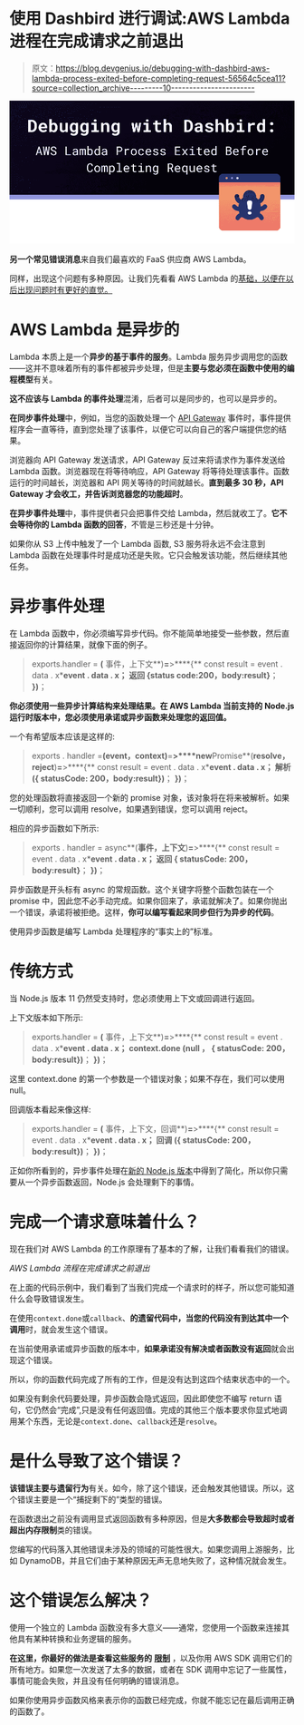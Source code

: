 # 使用 Dashbird 进行调试:AWS Lambda 进程在完成请求之前退出

> 原文：<https://blog.devgenius.io/debugging-with-dashbird-aws-lambda-process-exited-before-completing-request-56564c5cea11?source=collection_archive---------10----------------------->

![](img/af4b8b2e89eddbc982b103f6663bb113.png)

**另一个常见错误消息**来自我们最喜欢的 FaaS 供应商 AWS Lambda。

同样，出现这个问题有多种原因。让我们先看看 AWS Lambda 的[基础，以便在以后出现问题时有更好的直觉。](https://dashbird.io/knowledge-base/aws-lambda/introduction-to-aws-lambda/)

# AWS Lambda 是异步的

Lambda 本质上是一个**异步的基于事件的服务**。Lambda 服务异步调用您的函数——这并不意味着所有的事件都被异步处理，但是**主要与您必须在函数中使用的编程模型**有关。

**这不应该与 Lambda 的事件处理**混淆，后者可以是同步的，也可以是异步的。

**在同步事件处理**中，例如，当您的函数处理一个 [API Gateway](https://dashbird.io/knowledge-base/api-gateway/what-is-aws-api-gateway/) 事件时，事件提供程序会一直等待，直到您处理了该事件，以便它可以向自己的客户端提供您的结果。

浏览器向 API Gateway 发送请求，API Gateway 反过来将请求作为事件发送给 Lambda 函数。浏览器现在将等待响应，API Gateway 将等待处理该事件。函数运行的时间越长，浏览器和 API 网关等待的时间就越长。**直到最多 30 秒，API Gateway 才会收工，并告诉浏览器您的功能超时**。

**在异步事件处理**中，事件提供者只会把事件交给 Lambda，然后就收工了。**它不会等待你的 Lambda 函数的回答**，不管是三秒还是十分钟。

如果你从 S3 上传中触发了一个 Lambda 函数, S3 服务将永远不会注意到 Lambda 函数在处理事件时是成功还是失败。它只会触发该功能，然后继续其他任务。

# 异步事件处理

在 Lambda 函数中，你必须编写异步代码。你不能简单地接受一些参数，然后直接返回你的计算结果，就像下面的例子。

> exports.handler = **(** 事件，上下文**)**=**>****{** const result = event . data . x*****event . data . x；
> 返回 {status code:200，body:result**}**；
> **})**；

**你必须使用一些异步计算结构来处理结果。在 AWS Lambda 当前支持的 Node.js 运行时版本中，您必须使用承诺或异步函数来处理您的返回值。**

一个有希望版本应该是这样的:

> exports . handler =**(**event，context**)**=**>****new**Promise**(**resolve，reject**)**=**>****{** const result = event . data . x*****event . data . x；
> 解析 **({** statusCode: 200，body:result**})**；
> **})**；

您的处理函数将直接返回一个新的 promise 对象，该对象将在将来被解析。如果一切顺利，您可以调用 resolve，如果遇到错误，您可以调用 reject。

相应的异步函数如下所示:

> exports . handler = async**(**事件，上下文**)**=**>****{** const result = event . data . x*****event . data . x；
> **返回** **{** statusCode: 200，body:result**}**；
> **})**；

异步函数是开头标有 async 的常规函数。这个关键字将整个函数包装在一个 promise 中，因此您不必手动完成。如果你回来了，承诺就解决了。如果你抛出一个错误，承诺将被拒绝。这样，**你可以编写看起来同步但行为异步的代码**。

使用异步函数是编写 Lambda 处理程序的“事实上的”标准。

# 传统方式

当 Node.js 版本 11 仍然受支持时，您必须使用上下文或回调进行返回。

上下文版本如下所示:

> exports.handler = **(** 事件，上下文**)**=**>****{** const result = event . data . x*****event . data . x；
> context.done **(null** ， **{** statusCode: 200，body:result**})**；
> **})**；

这里 context.done 的第一个参数是一个错误对象；如果不存在，我们可以使用 null。

回调版本看起来像这样:

> exports.handler = **(** 事件，上下文，回调**)**=**>****{** const result = event . data . x*****event . data . x；
> 回调 **({** statusCode: 200，body:result**})**；
> **})**；

正如你所看到的，异步事件处理在[新的 Node.js 版本](https://dashbird.io/blog/aws-lambda-nodejs-10-vs-14/)中得到了简化，所以你只需要从一个异步函数返回，Node.js 会处理剩下的事情。

# 完成一个请求意味着什么？

现在我们对 AWS Lambda 的工作原理有了基本的了解，让我们看看我们的错误。

*AWS Lambda 流程在完成请求之前退出*

在上面的代码示例中，我们看到了当我们完成一个请求时的样子，所以您可能知道什么会导致错误发生。

在使用`context.done`或`callback`、**的遗留代码中，当您的代码没有到达其中一个调用**时，就会发生这个错误。

在当前使用承诺或异步函数的版本中，**如果承诺没有解决或者函数没有返回**就会出现这个错误。

所以，你的函数代码完成了所有的工作，但是没有达到这四个结束状态中的一个。

如果没有剩余代码要处理，异步函数会隐式返回，因此即使您不编写 return 语句，它仍然会“完成”,只是没有任何返回值。完成的其他三个版本要求你显式地调用某个东西，无论是`context.done`、`callback`还是`resolve`。

# 是什么导致了这个错误？

**该错误主要与遗留行为**有关。如今，除了这个错误，还会触发其他错误。所以，这个错误主要是一个“捕捉剩下的”类型的错误。

在函数退出之前没有调用显式返回函数有多种原因，但是**大多数都会导致超时或者超出内存限制**类的错误。

您编写的代码落入其他错误未涉及的领域的可能性很大。如果您调用上游服务，比如 DynamoDB，并且它们由于某种原因无声无息地失败了，这种情况就会发生。

# 这个错误怎么解决？

使用一个独立的 Lambda 函数没有多大意义——通常，您使用一个函数来连接其他具有某种转换和业务逻辑的服务。

**在这里，你最好的做法是查看这些服务的** [**限制**](https://dashbird.io/blog/exploring-lambda-limitations/) ，以及你用 AWS SDK 调用它们的所有地方。如果您一次发送了太多的数据，或者在 SDK 调用中忘记了一些属性，事情可能会失败，并且没有任何明确的错误消息。

如果你使用异步函数风格来表示你的函数已经完成，你就不能忘记在最后调用正确的函数了。